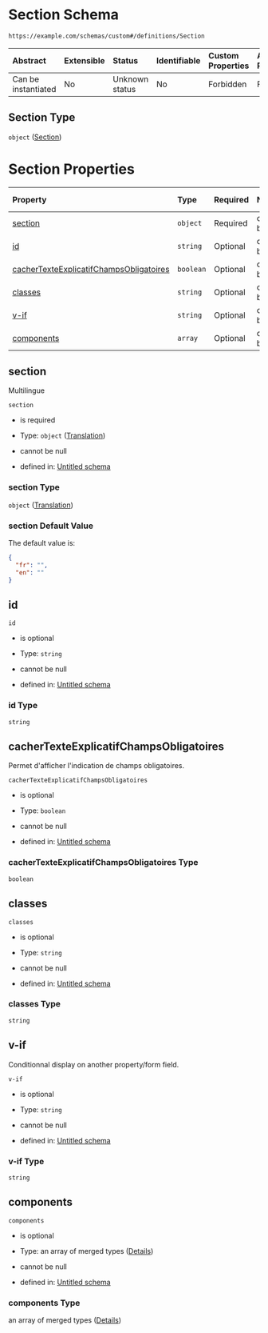 # Section Schema

```txt
https://example.com/schemas/custom#/definitions/Section
```



| Abstract            | Extensible | Status         | Identifiable | Custom Properties | Additional Properties | Access Restrictions | Defined In                                                                   |
| :------------------ | :--------- | :------------- | :----------- | :---------------- | :-------------------- | :------------------ | :--------------------------------------------------------------------------- |
| Can be instantiated | No         | Unknown status | No           | Forbidden         | Forbidden             | none                | [FRW.form.schema.json\*](../out/FRW.form.schema.json "open original schema") |

## Section Type

`object` ([Section](frw-definitions-section.md))

# Section Properties

| Property                                                                            | Type      | Required | Nullable       | Defined by                                                                                                                                                                                                    |
| :---------------------------------------------------------------------------------- | :-------- | :------- | :------------- | :------------------------------------------------------------------------------------------------------------------------------------------------------------------------------------------------------------ |
| [section](#section)                                                                 | `object`  | Required | cannot be null | [Untitled schema](frw-definitions-translation.md "https://example.com/schemas/custom#/definitions/Section/properties/section")                                                                                |
| [id](#id)                                                                           | `string`  | Optional | cannot be null | [Untitled schema](frw-definitions-section-properties-id.md "https://example.com/schemas/custom#/definitions/Section/properties/id")                                                                           |
| [cacherTexteExplicatifChampsObligatoires](#cachertexteexplicatifchampsobligatoires) | `boolean` | Optional | cannot be null | [Untitled schema](frw-definitions-section-properties-cachertexteexplicatifchampsobligatoires.md "https://example.com/schemas/custom#/definitions/Section/properties/cacherTexteExplicatifChampsObligatoires") |
| [classes](#classes)                                                                 | `string`  | Optional | cannot be null | [Untitled schema](frw-definitions-section-properties-classes.md "https://example.com/schemas/custom#/definitions/Section/properties/classes")                                                                 |
| [v-if](#v-if)                                                                       | `string`  | Optional | cannot be null | [Untitled schema](frw-definitions-section-properties-v-if.md "https://example.com/schemas/custom#/definitions/Section/properties/v-if")                                                                       |
| [components](#components)                                                           | `array`   | Optional | cannot be null | [Untitled schema](frw-definitions-section-properties-components.md "https://example.com/schemas/custom#/definitions/Section/properties/components")                                                           |

## section

Multilingue

`section`

*   is required

*   Type: `object` ([Translation](frw-definitions-translation.md))

*   cannot be null

*   defined in: [Untitled schema](frw-definitions-translation.md "https://example.com/schemas/custom#/definitions/Section/properties/section")

### section Type

`object` ([Translation](frw-definitions-translation.md))

### section Default Value

The default value is:

```json
{
  "fr": "",
  "en": ""
}
```

## id



`id`

*   is optional

*   Type: `string`

*   cannot be null

*   defined in: [Untitled schema](frw-definitions-section-properties-id.md "https://example.com/schemas/custom#/definitions/Section/properties/id")

### id Type

`string`

## cacherTexteExplicatifChampsObligatoires

Permet d'afficher l'indication de champs obligatoires.

`cacherTexteExplicatifChampsObligatoires`

*   is optional

*   Type: `boolean`

*   cannot be null

*   defined in: [Untitled schema](frw-definitions-section-properties-cachertexteexplicatifchampsobligatoires.md "https://example.com/schemas/custom#/definitions/Section/properties/cacherTexteExplicatifChampsObligatoires")

### cacherTexteExplicatifChampsObligatoires Type

`boolean`

## classes



`classes`

*   is optional

*   Type: `string`

*   cannot be null

*   defined in: [Untitled schema](frw-definitions-section-properties-classes.md "https://example.com/schemas/custom#/definitions/Section/properties/classes")

### classes Type

`string`

## v-if

Conditionnal display on another property/form field.

`v-if`

*   is optional

*   Type: `string`

*   cannot be null

*   defined in: [Untitled schema](frw-definitions-section-properties-v-if.md "https://example.com/schemas/custom#/definitions/Section/properties/v-if")

### v-if Type

`string`

## components



`components`

*   is optional

*   Type: an array of merged types ([Details](frw-definitions-section-properties-components-items.md))

*   cannot be null

*   defined in: [Untitled schema](frw-definitions-section-properties-components.md "https://example.com/schemas/custom#/definitions/Section/properties/components")

### components Type

an array of merged types ([Details](frw-definitions-section-properties-components-items.md))
